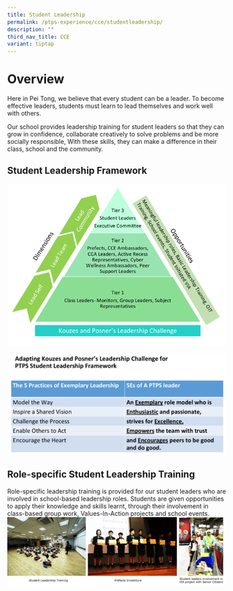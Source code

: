 ```yaml
---
title: Student Leadership
permalink: /ptps-experience/cce/studentleadership/
description: ""
third_nav_title: CCE
variant: tiptap
---
```

# Overview
Here in Pei Tong, we believe that every student can be a leader. To become effective leaders, students must learn to lead themselves and work well with others.  

Our school provides leadership training for student leaders so that they can grow in confidence, collaborate creatively to solve problems and be more socially responsible, With these skills, they can make a difference in their class, school and the community.

## Student Leadership Framework

![](/images/PTPS%20Experience/student%20leadership%20framework.png)

![](/images/PTPS%20Experience/leadership%20challenge2.png)

## Role-specific Student Leadership Training

Role-specific leadership training is provided for our student leaders who are involved in school-based leadership roles. Students are given opportunities to apply their knowledge and skills learnt, through their involvement in class-based group work, Values-In-Action projects and school events.
![](/images/PTPS%20Experience/Student%20leadership%203.jpg)